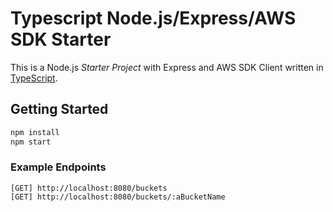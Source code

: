 
# Typescript Node.js/Express/AWS SDK Starter

This is a Node.js *Starter Project* with Express and AWS SDK Client written in [TypeScript](https://www.typescriptlang.org/).

## Getting Started

```bash
npm install
npm start
```

### Example Endpoints 



    [GET] http://localhost:8080/buckets
	[GET] http://localhost:8080/buckets/:aBucketName
